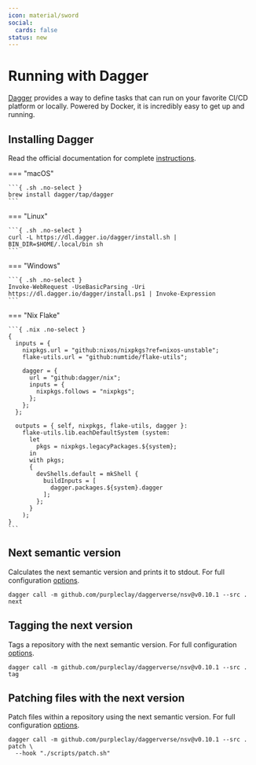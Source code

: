 ```yaml
---
icon: material/sword
social:
  cards: false
status: new
---
```


# Running with Dagger

[Dagger](https://dagger.io/) provides a way to define tasks that can run on your favorite CI/CD platform or locally. Powered by Docker, it is incredibly easy to get up and running.

## Installing Dagger

Read the official documentation for complete [instructions](https://docs.dagger.io/install).

=== "macOS"

    ```{ .sh .no-select }
    brew install dagger/tap/dagger
    ```

=== "Linux"

    ```{ .sh .no-select }
    curl -L https://dl.dagger.io/dagger/install.sh | BIN_DIR=$HOME/.local/bin sh
    ```

=== "Windows"

    ```{ .sh .no-select }
    Invoke-WebRequest -UseBasicParsing -Uri https://dl.dagger.io/dagger/install.ps1 | Invoke-Expression
    ```

=== "Nix Flake"

    ```{ .nix .no-select }
    {
      inputs = {
        nixpkgs.url = "github:nixos/nixpkgs?ref=nixos-unstable";
        flake-utils.url = "github:numtide/flake-utils";

        dagger = {
          url = "github:dagger/nix";
          inputs = {
            nixpkgs.follows = "nixpkgs";
          };
        };
      };

      outputs = { self, nixpkgs, flake-utils, dagger }:
        flake-utils.lib.eachDefaultSystem (system:
          let
            pkgs = nixpkgs.legacyPackages.${system};
          in
          with pkgs;
          {
            devShells.default = mkShell {
              buildInputs = [
                dagger.packages.${system}.dagger
              ];
            };
          }
        );
    }
    ```

## Next semantic version

Calculates the next semantic version and prints it to stdout. For full configuration [options](../next-version.md).

```{ .sh .no-select }
dagger call -m github.com/purpleclay/daggerverse/nsv@v0.10.1 --src . next
```

## Tagging the next version

Tags a repository with the next semantic version. For full configuration [options](../tag-version.md).

```{ .sh .no-select }
dagger call -m github.com/purpleclay/daggerverse/nsv@v0.10.1 --src . tag
```

## Patching files with the next version

Patch files within a repository using the next semantic version. For full configuration [options](../patch-files.md).

```{ .sh .no-select }
dagger call -m github.com/purpleclay/daggerverse/nsv@v0.10.1 --src . patch \
  --hook "./scripts/patch.sh"
```
